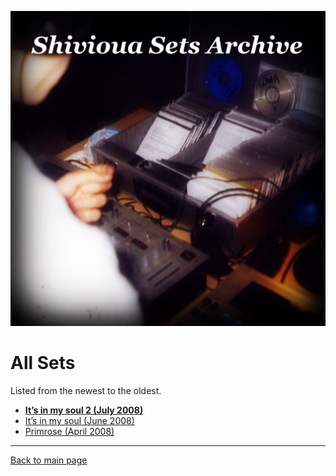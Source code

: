 
![Shivioua - All Sets](./all-sets.jpg)

# All Sets

Listed from the newest to the oldest.

<!-- 
Progressive Awake - Poljica (August 2023)
Progressive Awake - Lullaby (December 2021)
Progressive Awake - Somebody New Vol. 3 (November 2021)
Fresh Dance Music - New Time, Same Place (August 2021)
Quantum Energy - Modern Rock & Roll (July 2021)
Quantum Energy - Lick The Groove (May 2021)
Fresh Dance Music - Rzepedka (April 2021)
Progressive Awake - Bit Harder (April 2021)
Quantum Energy - Counter Plus Plus (March 2021)
Progressive Awake - Hypnotized By Your Light (February 2021)
Progressive Awake - The Blue Oyster (January 2021)
Fresh Dance Music - Izolatorium (November 2020)
Fresh Dance Music - Przed Duszki (October 2020)
Progressive Awake - La Playa (July 2020)
Quantum Energy - Two Hearts (August 2018)
Fresh Dance Music - Beachball (July 2018)
Progressive Awake - New Time, New Place (June 2018)
Progressive Awake - Playpool (September 2016)
Fresh Dance Music - Somebody New (November 2015)
Progressive Awake - Uncharted Waters (June 2015)
Fresh Dance Music - Cave (January 2015)
Fresh Dance Music - Deanery No. 161 (May 2014)
Progressive Awake - Spring is in the air (March 2014)
Quantum Energy - Winter solstice (December 2012)
Progressive Awake - Different Kind Of Life (October 2012)
Quantum Energy - Everyday Something New (November 2011)
Progressive Awake - Reminiscence (August 2011)
Quantum Energy - Chillstep (June 2011)
Fresh Dance Music - Knockout (March 2011)
Progressive Awake - Snowdrop (March 2011)
Quantum Energy - Love Cycle (February 2011)
Quantum Energy - Still Waters Run Deep (December 2010)
Progressive Awake - First Snow (November 2010)
Fresh Dance Music - House Sweet House (March 2010)
Fresh Dance Music - For An Angel (January 2010)
Progressive Awake - Music Is My Oxygen (January 2010)
Progressive Awake - 4 Seasons Of Love (November 2009)
Progressive Awake - Lost in You, lost myself… (October 2009)
Progressive Awake - Doubtfulness Waves (September 2009)
Progressive Awake - Ungovernable Appetence (Semptember 2009)
Progressive Awake - Opium (July 2009)
Progressive Awake - 7 months of dream (July 2009)
Progressive Awake - Effervescence (June 2009)
Progressive Awake - Holidays Wanted!!! (June 2009)
Progressive Awake - Midgard (May 2009)
Progressive Awake - Hard days at work (April 2009)
Progressive Awake - When I am overtaken by… (April 2009)
Progressive Awake - Sweet candies (March 2009)
Progressive Awake - Discovering myself with You (March 2009)
Progressive Awake - Nothing (January 2009)
Progressive Awake - Just fly with me (December 2008)
Progressive Awake - Love Paradox (August 2008)
-->

* [**It’s in my soul 2 (July 2008)**](https://shivioua.github.io/progressive-awake/its-in-my-soul-2-july-2008.html)
* [It’s in my soul (June 2008)](https://shivioua.github.io/progressive-awake/its-in-my-soul-june-2008.html)
* [Primrose (April 2008)](https://shivioua.github.io/fresh-dance-music/primrose-april-2008.html)

----

[Back to main page](https://shivioua.github.io)